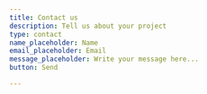 ```yaml
---
title: Contact us
description: Tell us about your project
type: contact
name_placeholder: Name
email_placeholder: Email
message_placeholder: Write your message here...
button: Send

---
```

